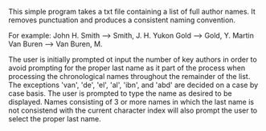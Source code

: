 This simple program takes a txt file containing a list of full author names.
It removes punctuation and produces a consistent naming convention.

For example:
John H. Smith --> Smith, J. H.
Yukon Gold --> Gold, Y.
Martin Van Buren --> Van Buren, M.

The user is initially prompted ot input the number of key authors in order to avoid prompting for the proper last name as it part of the process 
when processing the chronological names throughout the remainder of the list.
The exceptions 'van', 'de', 'el', 'al', 'ibn', and 'abd' are decided on a case by case basis. 
The user is prompted to type the name as desired to be displayed. 
Names consisting of 3 or more names in which the last name is not consistend with the current character index  will also prompt the user to select the proper last name.


